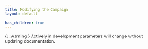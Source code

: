 ```yaml
---
title: Modifying the Campaign
layout: default

has_children: true
---
```

{: .warning }
Actively in development parameters will change without updating documentation.
